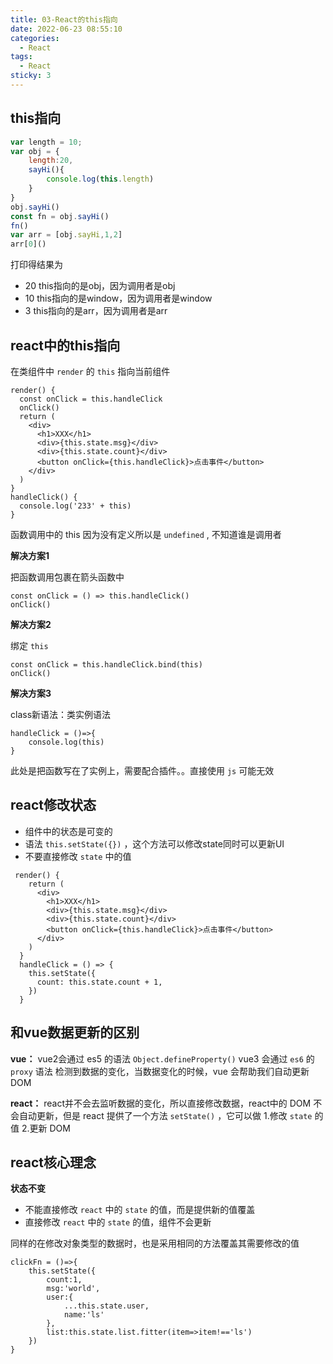 ```yaml
---
title: 03-React的this指向
date: 2022-06-23 08:55:10
categories:
  - React
tags:
  - React
sticky: 3
---
```



## this指向



```js
var length = 10;
var obj = {
    length:20,
    sayHi(){
        console.log(this.length)
    }
}
obj.sayHi()
const fn = obj.sayHi()
fn()
var arr = [obj.sayHi,1,2]
arr[0]()
```

打印得结果为 

- 20	this指向的是obj，因为调用者是obj
- 10    this指向的是window，因为调用者是window
- 3      this指向的是arr，因为调用者是arr



## react中的this指向

在类组件中 `render` 的 `this` 指向当前组件

```react
render() {
  const onClick = this.handleClick
  onClick()
  return (
    <div>
      <h1>XXX</h1>
      <div>{this.state.msg}</div>
      <div>{this.state.count}</div>
      <button onClick={this.handleClick}>点击事件</button>
    </div>
  )
}
handleClick() {
  console.log('233' + this)
}
```

函数调用中的 this 因为没有定义所以是 `undefined` , 不知道谁是调用者



**解决方案1**

把函数调用包裹在箭头函数中

```react
const onClick = () => this.handleClick()
onClick()
```

**解决方案2**

绑定 `this`

```react
const onClick = this.handleClick.bind(this)
onClick()
```

**解决方案3**

class新语法：类实例语法

```react
handleClick = ()=>{
    console.log(this)
}
```

此处是把函数写在了实例上，需要配合插件。。直接使用 `js` 可能无效





## react修改状态

- 组件中的状态是可变的
- 语法 `this.setState({})` ，这个方法可以修改state同时可以更新UI
- 不要直接修改 `state` 中的值

```react
 render() {
    return (
      <div>
        <h1>XXX</h1>
        <div>{this.state.msg}</div>
        <div>{this.state.count}</div>
        <button onClick={this.handleClick}>点击事件</button>
      </div>
    )
  }
  handleClick = () => {
    this.setState({
      count: this.state.count + 1,
    })
  }
```

## 和vue数据更新的区别

**vue：** vue2会通过 es5 的语法 `Object.defineProperty()` vue3 会通过 `es6` 的 `proxy` 语法 检测到数据的变化，当数据变化的时候，vue 会帮助我们自动更新 DOM 



**react：** react并不会去监听数据的变化，所以直接修改数据，react中的 DOM 不会自动更新，但是 react 提供了一个方法 `setState()` ，它可以做  1.修改 `state` 的值 2.更新 DOM





## react核心理念

**状态不变**

- 不能直接修改 `react` 中的 `state` 的值，而是提供新的值覆盖
- 直接修改 `react` 中的 `state` 的值，组件不会更新

同样的在修改对象类型的数据时，也是采用相同的方法覆盖其需要修改的值

```react
clickFn = ()=>{
    this.setState({
        count:1,
        msg:'world',
        user:{
            ...this.state.user,
            name:'ls'
        },
        list:this.state.list.fitter(item=>item!=='ls')
    })
}
```











